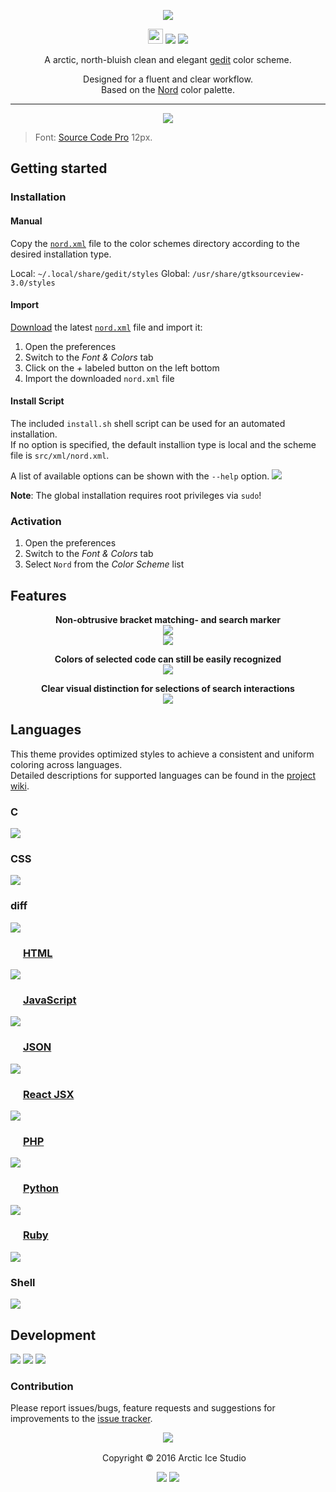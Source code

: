 <p align="center"><img src="https://cdn.rawgit.com/arcticicestudio/nord-gedit/develop/src/assets/nord-gedit-banner.svg"/></p>

<p align="center"><img src="https://assets-cdn.github.com/favicon.ico" width=24 height=24/> <a href="https://github.com/arcticicestudio/nord-gedit/releases/latest"><img src="https://img.shields.io/github/release/arcticicestudio/nord-gedit.svg"/></a> <a href="https://github.com/arcticicestudio/nord/releases/tag/v0.2.0"><img src="https://img.shields.io/badge/Nord-v0.2.0-blue.svg"/></a></p>

<p align="center">A arctic, north-bluish clean and elegant <a href="https://wiki.gnome.org/Apps/Gedit">gedit</a> color scheme.</p>

<p align="center">Designed for a fluent and clear workflow.<br>
Based on the <a href="https://github.com/arcticicestudio/nord">Nord</a> color palette.</p>

---

<p align="center"><img src="https://raw.githubusercontent.com/arcticicestudio/nord-gedit/develop/src/assets/scrot-top.png"/><blockquote>Font: <a href="https://adobe-fonts.github.io/source-code-pro">Source Code Pro</a> 12px.</blockquote></p>

## Getting started
### Installation
#### Manual
Copy the [`nord.xml`](https://github.com/arcticicestudio/nord-gedit/tree/develop/src/xml/nord.xml) file to the color schemes directory according to the desired installation type.

Local: `~/.local/share/gedit/styles`
Global: `/usr/share/gtksourceview-3.0/styles`

#### Import
[Download](https://github.com/arcticicestudio/nord-gedit/releases/latest) the latest [`nord.xml`](https://github.com/arcticicestudio/nord-gedit/blob/develop/src/xml/nord.xml) file and import it:
  1. Open the preferences
  2. Switch to the *Font & Colors* tab
  3. Click on the *+* labeled button on the left bottom
  4. Import the downloaded `nord.xml` file

#### Install Script
The included `install.sh` shell script can be used for an automated installation.  
If no option is specified, the default installion type is local and the scheme file is `src/xml/nord.xml`.

A list of available options can be shown with the `--help` option.
![][scrot-readme-install-script]

**Note**: The global installation requires root privileges via `sudo`!

### Activation
  1. Open the preferences
  2. Switch to the *Font & Colors* tab
  3. Select `Nord` from the *Color Scheme* list

## Features
<p align="center"><strong>Non-obtrusive bracket matching- and search marker</strong><br/><img src="https://raw.githubusercontent.com/arcticicestudio/nord-gedit/develop/src/assets/scrot-feature-bracketmarker.png"/><br><img src="https://raw.githubusercontent.com/arcticicestudio/nord-gedit/develop/src/assets/scrot-feature-findandreplace.png"/></p>

<p align="center"><strong>Colors of selected code can still be easily recognized</strong><br><img src="https://raw.githubusercontent.com/arcticicestudio/nord-gedit/develop/src/assets/scrcast-feature-selection.gif"/></p>

<p align="center"><strong>Clear visual distinction for selections of search interactions</strong><br><img src="https://raw.githubusercontent.com/arcticicestudio/nord-gedit/develop/src/assets/scrcast-feature-findandreplace.gif"/></p>

## Languages
This theme provides optimized styles to achieve a consistent and uniform coloring across languages.  
Detailed descriptions for supported languages can be found in the [project wiki](https://github.com/arcticicestudio/nord-gedit/wiki).

### C
![][scrot-lang-c]

### CSS
![][scrot-lang-css]

### diff
![][scrot-lang-diff]

### <img src="https://www.w3.org/html/logo/downloads/HTML5_Badge.svg" width=16 height=16/> [HTML](https://html.spec.whatwg.org/multipage/)
![][scrot-lang-html]

### <img src="https://javascript.com/images/favicon.ico" width=16 height=16/> [JavaScript](https://javascript.com/)
![][scrot-lang-javascript]

### <img src="http://www.json.org/favicon.gif" width=16 height=16/> [JSON](http://www.json.org)
![][scrot-lang-json]

### <img src="https://facebook.github.io/react/favicon.ico" width=16 height=16/> [React JSX](https://facebook.github.io/react)
![][scrot-lang-jsx]

### <img src="http://php.net/images/logo.php" width=16 height=16/> [PHP](http://php.net)
![][scrot-lang-php]

### <img src="https://www.python.org/static/favicon.ico" width=16 height=16/> [Python](https://python.org)
![][scrot-lang-python]

### <img src="https://www.ruby-lang.org/favicon.ico" width=16 height=16/> [Ruby](https://ruby-lang.org)
![][scrot-lang-ruby]

### Shell
![][scrot-lang-shell]

## Development
[![](https://img.shields.io/badge/Changelog-0.1.0-blue.svg)](https://github.com/arcticicestudio/nord-gedit/blob/v0.1.0/CHANGELOG.md) [![](https://img.shields.io/badge/Workflow-gitflow--branching--model-blue.svg)](http://nvie.com/posts/a-successful-git-branching-model) [![](https://img.shields.io/badge/Versioning-ArcVer_0.8.0-blue.svg)](https://github.com/arcticicestudio/arcver)

### Contribution
Please report issues/bugs, feature requests and suggestions for improvements to the [issue tracker](https://github.com/arcticicestudio/nord-gedit/issues).

<p align="center"><img src="https://cdn.rawgit.com/arcticicestudio/nord/develop/src/assets/banner-footer-mountains.svg" /></p>

<p align="center"> <img src="http://arcticicestudio.com/favicon.ico" width=16 height=16/> Copyright &copy; 2016 Arctic Ice Studio</p>

<p align="center"><a href="http://www.apache.org/licenses/LICENSE-2.0"><img src="https://img.shields.io/badge/License-Apache_2.0-blue.svg"/></a> <a href="https://creativecommons.org/licenses/by-sa/4.0"><img src="https://img.shields.io/badge/License-CC_BY--SA_4.0-blue.svg"/></a></p>

[scrot-lang-c]: https://raw.githubusercontent.com/arcticicestudio/nord-gedit/develop/src/assets/scrot-lang-c.png
[scrot-lang-css]: https://raw.githubusercontent.com/arcticicestudio/nord-gedit/develop/src/assets/scrot-lang-css.png
[scrot-lang-diff]: https://raw.githubusercontent.com/arcticicestudio/nord-gedit/develop/src/assets/scrot-lang-diff.png
[scrot-lang-html]: https://raw.githubusercontent.com/arcticicestudio/nord-gedit/develop/src/assets/scrot-lang-html.png
[scrot-lang-javascript]: https://raw.githubusercontent.com/arcticicestudio/nord-gedit/develop/src/assets/scrot-top.png
[scrot-lang-json]: https://raw.githubusercontent.com/arcticicestudio/nord-gedit/develop/src/assets/scrot-lang-json.png
[scrot-lang-jsx]: https://raw.githubusercontent.com/arcticicestudio/nord-gedit/develop/src/assets/scrot-lang-jsx.png
[scrot-lang-php]: https://raw.githubusercontent.com/arcticicestudio/nord-gedit/develop/src/assets/scrot-lang-php.png
[scrot-lang-python]: https://raw.githubusercontent.com/arcticicestudio/nord-gedit/develop/src/assets/scrot-lang-python.png
[scrot-lang-ruby]: https://raw.githubusercontent.com/arcticicestudio/nord-gedit/develop/src/assets/scrot-lang-ruby.png
[scrot-lang-shell]: https://raw.githubusercontent.com/arcticicestudio/nord-gedit/develop/src/assets/scrot-lang-shell.png
[scrot-readme-install-script]: https://raw.githubusercontent.com/arcticicestudio/nord-gedit/develop/src/assets/scrot-readme-install-script.png

